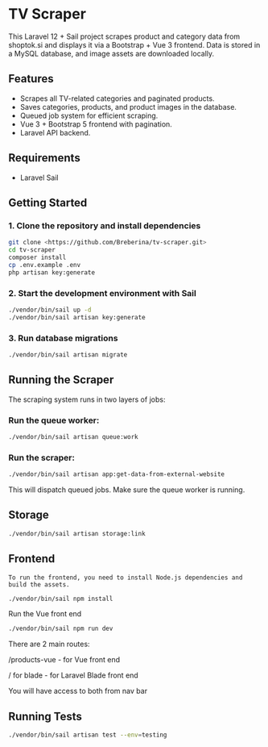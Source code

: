 # TV Scraper

This Laravel 12 + Sail project scrapes product and category data from shoptok.si and displays it via a Bootstrap + Vue 3 frontend. Data is stored in a MySQL database, and image assets are downloaded locally.

## Features

- Scrapes all TV-related categories and paginated products.
- Saves categories, products, and product images in the database.
- Queued job system for efficient scraping.
- Vue 3 + Bootstrap 5 frontend with pagination.
- Laravel API backend.

## Requirements

- Laravel Sail

## Getting Started

### 1. Clone the repository and install dependencies

```bash
git clone <https://github.com/Breberina/tv-scraper.git>
cd tv-scraper
composer install
cp .env.example .env
php artisan key:generate
```

### 2. Start the development environment with Sail

```bash
./vendor/bin/sail up -d
./vendor/bin/sail artisan key:generate
```

### 3. Run database migrations

```bash
./vendor/bin/sail artisan migrate
```

## Running the Scraper

The scraping system runs in two layers of jobs:

### Run the queue worker:

```bash
./vendor/bin/sail artisan queue:work
```

### Run the scraper:

```bash
./vendor/bin/sail artisan app:get-data-from-external-website
```

This will dispatch queued jobs. Make sure the queue worker is running.

## Storage

```bash
./vendor/bin/sail artisan storage:link
```


## Frontend
`To run the frontend, you need to install Node.js dependencies and build the assets.`

```bash
./vendor/bin/sail npm install
```

Run the Vue front end

```bash
./vendor/bin/sail npm run dev
```

There are 2 main routes:

/products-vue - for Vue front end

/ for blade - for Laravel Blade front end

You will have access to both from nav bar


## Running Tests

```bash
./vendor/bin/sail artisan test --env=testing
```
